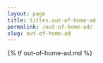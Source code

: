 ```yaml
---
layout: page
title: titles.out-of-home-ad
permalink: /out-of-home-ad/
slug: out-of-home-ad
---
```


{% tf out-of-home-ad.md %}
